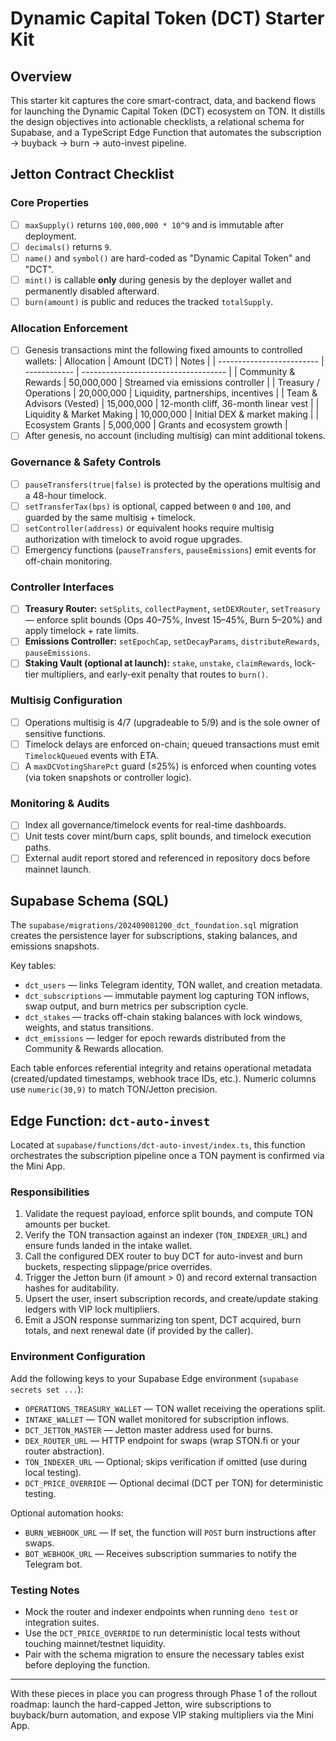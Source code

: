 # Dynamic Capital Token (DCT) Starter Kit

## Overview

This starter kit captures the core smart-contract, data, and backend flows for
launching the Dynamic Capital Token (DCT) ecosystem on TON. It distills the
design objectives into actionable checklists, a relational schema for Supabase,
and a TypeScript Edge Function that automates the subscription → buyback → burn
→ auto-invest pipeline.

## Jetton Contract Checklist

### Core Properties

- [ ] `maxSupply()` returns `100,000,000 * 10^9` and is immutable after
      deployment.
- [ ] `decimals()` returns `9`.
- [ ] `name()` and `symbol()` are hard-coded as "Dynamic Capital Token" and
      "DCT".
- [ ] `mint()` is callable **only** during genesis by the deployer wallet and
      permanently disabled afterward.
- [ ] `burn(amount)` is public and reduces the tracked `totalSupply`.

### Allocation Enforcement

- [ ] Genesis transactions mint the following fixed amounts to controlled
      wallets:
  | Allocation                | Amount (DCT) | Notes                                |
  | ------------------------- | ------------ | ------------------------------------ |
  | Community & Rewards       | 50,000,000   | Streamed via emissions controller    |
  | Treasury / Operations     | 20,000,000   | Liquidity, partnerships, incentives  |
  | Team & Advisors (Vested)  | 15,000,000   | 12-month cliff, 36-month linear vest |
  | Liquidity & Market Making | 10,000,000   | Initial DEX & market making          |
  | Ecosystem Grants          | 5,000,000    | Grants and ecosystem growth          |
- [ ] After genesis, no account (including multisig) can mint additional tokens.

### Governance & Safety Controls

- [ ] `pauseTransfers(true|false)` is protected by the operations multisig and a
      48-hour timelock.
- [ ] `setTransferTax(bps)` is optional, capped between `0` and `100`, and
      guarded by the same multisig + timelock.
- [ ] `setController(address)` or equivalent hooks require multisig
      authorization with timelock to avoid rogue upgrades.
- [ ] Emergency functions (`pauseTransfers`, `pauseEmissions`) emit events for
      off-chain monitoring.

### Controller Interfaces

- [ ] **Treasury Router:** `setSplits`, `collectPayment`, `setDEXRouter`,
      `setTreasury` — enforce split bounds (Ops 40–75%, Invest 15–45%, Burn
      5–20%) and apply timelock + rate limits.
- [ ] **Emissions Controller:** `setEpochCap`, `setDecayParams`,
      `distributeRewards`, `pauseEmissions`.
- [ ] **Staking Vault (optional at launch):** `stake`, `unstake`,
      `claimRewards`, lock-tier multipliers, and early-exit penalty that routes
      to `burn()`.

### Multisig Configuration

- [ ] Operations multisig is 4/7 (upgradeable to 5/9) and is the sole owner of
      sensitive functions.
- [ ] Timelock delays are enforced on-chain; queued transactions must emit
      `TimelockQueued` events with ETA.
- [ ] A `maxDCVotingSharePct` guard (≤25%) is enforced when counting votes (via
      token snapshots or controller logic).

### Monitoring & Audits

- [ ] Index all governance/timelock events for real-time dashboards.
- [ ] Unit tests cover mint/burn caps, split bounds, and timelock execution
      paths.
- [ ] External audit report stored and referenced in repository docs before
      mainnet launch.

## Supabase Schema (SQL)

The `supabase/migrations/202409081200_dct_foundation.sql` migration creates the
persistence layer for subscriptions, staking balances, and emissions snapshots.

Key tables:

- `dct_users` — links Telegram identity, TON wallet, and creation metadata.
- `dct_subscriptions` — immutable payment log capturing TON inflows, swap
  output, and burn metrics per subscription cycle.
- `dct_stakes` — tracks off-chain staking balances with lock windows, weights,
  and status transitions.
- `dct_emissions` — ledger for epoch rewards distributed from the Community &
  Rewards allocation.

Each table enforces referential integrity and retains operational metadata
(created/updated timestamps, webhook trace IDs, etc.). Numeric columns use
`numeric(30,9)` to match TON/Jetton precision.

## Edge Function: `dct-auto-invest`

Located at `supabase/functions/dct-auto-invest/index.ts`, this function
orchestrates the subscription pipeline once a TON payment is confirmed via the
Mini App.

### Responsibilities

1. Validate the request payload, enforce split bounds, and compute TON amounts
   per bucket.
2. Verify the TON transaction against an indexer (`TON_INDEXER_URL`) and ensure
   funds landed in the intake wallet.
3. Call the configured DEX router to buy DCT for auto-invest and burn buckets,
   respecting slippage/price overrides.
4. Trigger the Jetton burn (if amount > 0) and record external transaction
   hashes for auditability.
5. Upsert the user, insert subscription records, and create/update staking
   ledgers with VIP lock multipliers.
6. Emit a JSON response summarizing ton spent, DCT acquired, burn totals, and
   next renewal date (if provided by the caller).

### Environment Configuration

Add the following keys to your Supabase Edge environment
(`supabase secrets set ...`):

- `OPERATIONS_TREASURY_WALLET` — TON wallet receiving the operations split.
- `INTAKE_WALLET` — TON wallet monitored for subscription inflows.
- `DCT_JETTON_MASTER` — Jetton master address used for burns.
- `DEX_ROUTER_URL` — HTTP endpoint for swaps (wrap STON.fi or your router
  abstraction).
- `TON_INDEXER_URL` — Optional; skips verification if omitted (use during local
  testing).
- `DCT_PRICE_OVERRIDE` — Optional decimal (DCT per TON) for deterministic
  testing.

Optional automation hooks:

- `BURN_WEBHOOK_URL` — If set, the function will `POST` burn instructions after
  swaps.
- `BOT_WEBHOOK_URL` — Receives subscription summaries to notify the Telegram
  bot.

### Testing Notes

- Mock the router and indexer endpoints when running `deno test` or integration
  suites.
- Use the `DCT_PRICE_OVERRIDE` to run deterministic local tests without touching
  mainnet/testnet liquidity.
- Pair with the schema migration to ensure the necessary tables exist before
  deploying the function.

---

With these pieces in place you can progress through Phase 1 of the rollout
roadmap: launch the hard-capped Jetton, wire subscriptions to buyback/burn
automation, and expose VIP staking multipliers via the Mini App.
